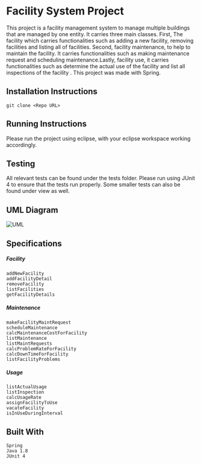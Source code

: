 # Facility System Project 

This project is a facility management system to manage multiple buildings that are managed by one entity. It carries three main classes. 
First, The facility which carries functionalities such as adding a new facility, removing facilities and listing all of facilities. Second, facility maintenance, to help to maintain the facility. It carries functionalities such as making maintenance request and scheduling maintenance.Lastly, facility use, it carries functionalities such as determine the actual use of the facility and list all inspections of the facility .
This project was made with Spring.



## Installation Instructions

```
git clone <Repo URL> 
```

## Running Instructions

Please run the project using eclipse, with your eclipse workspace working accordingly.

## Testing

All relevant tests can be found under the tests folder. Please run using JUnit 4 to ensure that the tests run properly. Some smaller tests can also be found under view as well. 

## UML Diagram
![UML](https://raw.githubusercontent.com/MahaBKT/Facility-System/master/Documents/UML.png)

## Specifications

##### Facility
```
addNewFacility
addFacilityDetail
removeFacility
listFacilities
getFacilityDetails
```

##### Maintenance
```
makeFacilityMaintRequest
scheduleMaintenance
calcMaintenanceCostForFacility
listMaintenance
listMaintRequests
calcProblemRateForFacility
calcDownTimeForFacility
listFacilityProblems
```

##### Usage
```
listActualUsage
listInspection
calcUsageRate
assignFacilityToUse
vacateFacility
isInUseDuringInterval
```


## Built With
```
Spring
Java 1.8
JUnit 4
```
